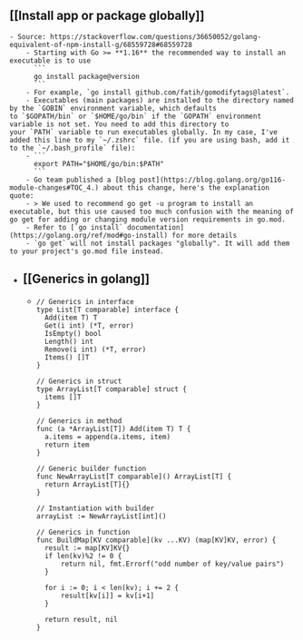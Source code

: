 ## [[Install app or package globally]]
	- Source: https://stackoverflow.com/questions/36650052/golang-equivalent-of-npm-install-g/68559728#68559728
		- Starting with Go >= **1.16** the recommended way to install an executable is to use
		  ```
		  go install package@version
		  ```
		- For example, `go install github.com/fatih/gomodifytags@latest`.
		- Executables (main packages) are installed to the directory named by the `GOBIN` environment variable, which defaults to `$GOPATH/bin` or `$HOME/go/bin` if the `GOPATH` environment variable is not set. You need to add this directory to your `PATH` variable to run executables globally. In my case, I've added this line to my `~/.zshrc` file. (if you are using bash, add it to the `~/.bash_profile` file):
		- ```
		  export PATH="$HOME/go/bin:$PATH"
		  ```
		- Go team published a [blog post](https://blog.golang.org/go116-module-changes#TOC_4.) about this change, here's the explanation quote:
		- > We used to recommend go get -u program to install an executable, but this use caused too much confusion with the meaning of go get for adding or changing module version requirements in go.mod.
		- Refer to [`go install` documentation](https://golang.org/ref/mod#go-install) for more details
		- `go get` will not install packages "globally". It will add them to your project's go.mod file instead.
- ## [[Generics in golang]]
	- ```
	  // Generics in interface
	  type List[T comparable] interface {
	  	Add(item T) T
	  	Get(i int) (*T, error)
	  	IsEmpty() bool
	  	Length() int
	  	Remove(i int) (*T, error)
	  	Items() []T
	  }
	  
	  // Generics in struct
	  type ArrayList[T comparable] struct {
	  	items []T
	  }
	  
	  // Generics in method
	  func (a *ArrayList[T]) Add(item T) T {
	  	a.items = append(a.items, item)
	  	return item
	  }
	  
	  // Generic builder function
	  func NewArrayList[T comparable]() ArrayList[T] {
	  	return ArrayList[T]{}
	  }
	  
	  // Instantiation with builder
	  arrayList := NewArrayList[int]()
	  
	  // Generics in function
	  func BuildMap[KV comparable](kv ...KV) (map[KV]KV, error) {
	  	result := map[KV]KV{}
	  	if len(kv)%2 != 0 {
	  		return nil, fmt.Errorf("odd number of key/value pairs")
	  	}
	  
	  	for i := 0; i < len(kv); i += 2 {
	  		result[kv[i]] = kv[i+1]
	  	}
	  
	  	return result, nil
	  }
	  ```